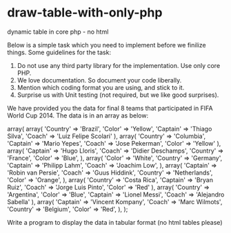 # draw-table-with-only-php
dynamic table in core php - no html

Below is a simple task which you need to implement before we finilize things. Some guidelines for the task:

1. Do not use any third party library for the implementation. Use only core PHP.
2. We love documentation. So document your code liberally.
3. Mention which coding format you are using, and stick to it.
4. Surprise us with Unit testing (not required, but we like good surprises).

We have provided you the data for final 8 teams that participated in FIFA World Cup 2014. The data is in an array as below:

array(
    array(
        'Country' => 'Brazil',
        'Color' => 'Yellow',
        'Captain' => 'Thiago Silva',
        'Coach' => 'Luiz Felipe Scolari'
    ),
    array(
        'Country' => 'Columbia',
        'Captain' => 'Mario Yepes',
        'Coach' => 'Jose Pekerman',
        'Color' => 'Yellow'
    ),
    array(
        'Captain' => 'Hugo Lloris',
        'Coach' => 'Didier Deschamps',
        'Country' => 'France',
        'Color' => 'Blue',
    ),
    array(
        'Color' => 'White',
        'Country' => 'Germany',
        'Captain' => 'Philipp Lahm',
        'Coach' => 'Joachim Low',
    ),
    array(
        'Captain' => 'Robin van Persie',
        'Coach' => 'Guus Hiddink',
        'Country' => 'Netherlands',
        'Color' => 'Orange',
    ),
    array(
        'Country' => 'Costa Rica',
        'Captain' => 'Bryan Ruiz',
        'Coach' => 'Jorge Luis Pinto',
        'Color' => 'Red'
    ),
    array(
        'Country' => 'Argentina',
        'Color' => 'Blue',
        'Captain' => 'Lionel Messi',
        'Coach' => 'Alejandro Sabella'
    ),
    array(
        'Captain' => 'Vincent Kompany',
        'Coach' => 'Marc Wilmots',
        'Country' => 'Belgium',
        'Color' => 'Red',
    ),
);


Write a program to display the data in tabular format (no html tables please)
